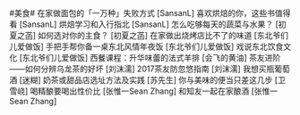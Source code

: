 #美食#
在家做面包的「一万种」失败方式	[SansanL]
喜欢烘焙的你，这些书值得看	[SansanL]
烘焙学习和入行指北	[SansanL]
怎么吃够每天的蔬菜与水果？	[初夏之菡]
如何选对你的主食？	[初夏之菡]
在家做出烧烤店比不了的味道	[东北爷们儿爱做饭]
手把手帮你备一桌东北风情年夜饭	[东北爷们儿爱做饭]
戏说东北饮食文化	[东北爷们儿爱做饭]
西餐课程：升华味蕾的法式羊排	[会飞的黄油]
茶友进阶——如何分辨乌龙茶的好坏	[刘沫濡]
2017茶友防忽悠指南	[刘沫濡]
我想买瓶葡萄酒	[迷糊]
奶茶或甜品店选址方法及实践	[苏先生]
你与美味的便当只差这几步	[卫雪峣]
喝精酿要喝出性价比	[张惟一Sean Zhang]
和知友一起在家酿酒	[张惟一Sean Zhang]
